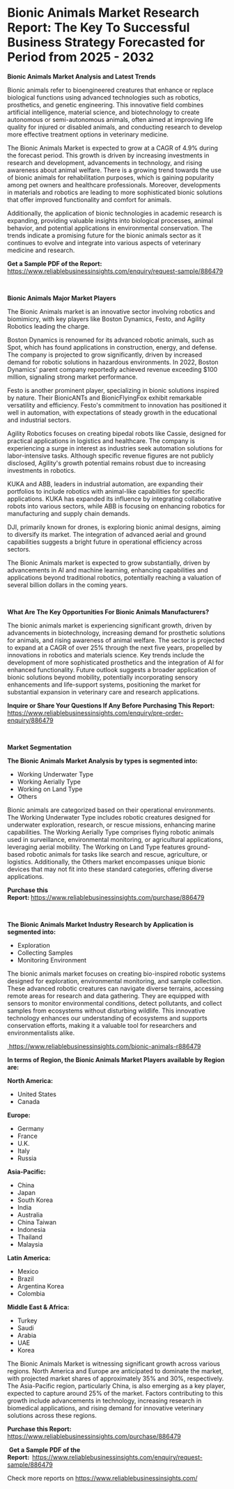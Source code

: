 <p><h1>Bionic Animals Market Research Report: The Key To Successful Business Strategy Forecasted for Period from 2025 - 2032</h1></p><p><strong>Bionic Animals Market Analysis and Latest Trends</strong></p>
<p><p>Bionic animals refer to bioengineered creatures that enhance or replace biological functions using advanced technologies such as robotics, prosthetics, and genetic engineering. This innovative field combines artificial intelligence, material science, and biotechnology to create autonomous or semi-autonomous animals, often aimed at improving life quality for injured or disabled animals, and conducting research to develop more effective treatment options in veterinary medicine.</p><p>The Bionic Animals Market is expected to grow at a CAGR of 4.9% during the forecast period. This growth is driven by increasing investments in research and development, advancements in technology, and rising awareness about animal welfare. There is a growing trend towards the use of bionic animals for rehabilitation purposes, which is gaining popularity among pet owners and healthcare professionals. Moreover, developments in materials and robotics are leading to more sophisticated bionic solutions that offer improved functionality and comfort for animals.</p><p>Additionally, the application of bionic technologies in academic research is expanding, providing valuable insights into biological processes, animal behavior, and potential applications in environmental conservation. The trends indicate a promising future for the bionic animals sector as it continues to evolve and integrate into various aspects of veterinary medicine and research.</p></p>
<p><strong>Get a Sample PDF of the Report:&nbsp;</strong> <a href="https://www.reliablebusinessinsights.com/enquiry/request-sample/886479?utm_campaign=2276&utm_medium=2&utm_source=Github&utm_content=ia&utm_term=09042025&utm_id=bionic-animals">https://www.reliablebusinessinsights.com/enquiry/request-sample/886479</a></p>
<p>&nbsp;</p>
<p><strong>Bionic Animals Major Market Players</strong></p>
<p><p>The Bionic Animals market is an innovative sector involving robotics and biomimicry, with key players like Boston Dynamics, Festo, and Agility Robotics leading the charge. </p><p>Boston Dynamics is renowned for its advanced robotic animals, such as Spot, which has found applications in construction, energy, and defense. The company is projected to grow significantly, driven by increased demand for robotic solutions in hazardous environments. In 2022, Boston Dynamics' parent company reportedly achieved revenue exceeding $100 million, signaling strong market performance.</p><p>Festo is another prominent player, specializing in bionic solutions inspired by nature. Their BionicANTs and BionicFlyingFox exhibit remarkable versatility and efficiency. Festo's commitment to innovation has positioned it well in automation, with expectations of steady growth in the educational and industrial sectors.</p><p>Agility Robotics focuses on creating bipedal robots like Cassie, designed for practical applications in logistics and healthcare. The company is experiencing a surge in interest as industries seek automation solutions for labor-intensive tasks. Although specific revenue figures are not publicly disclosed, Agility's growth potential remains robust due to increasing investments in robotics. </p><p>KUKA and ABB, leaders in industrial automation, are expanding their portfolios to include robotics with animal-like capabilities for specific applications. KUKA has expanded its influence by integrating collaborative robots into various sectors, while ABB is focusing on enhancing robotics for manufacturing and supply chain demands.</p><p>DJI, primarily known for drones, is exploring bionic animal designs, aiming to diversify its market. The integration of advanced aerial and ground capabilities suggests a bright future in operational efficiency across sectors.</p><p>The Bionic Animals market is expected to grow substantially, driven by advancements in AI and machine learning, enhancing capabilities and applications beyond traditional robotics, potentially reaching a valuation of several billion dollars in the coming years.</p></p>
<p>&nbsp;</p>
<p><strong>What Are The Key Opportunities For Bionic Animals Manufacturers?</strong></p>
<p><p>The bionic animals market is experiencing significant growth, driven by advancements in biotechnology, increasing demand for prosthetic solutions for animals, and rising awareness of animal welfare. The sector is projected to expand at a CAGR of over 25% through the next five years, propelled by innovations in robotics and materials science. Key trends include the development of more sophisticated prosthetics and the integration of AI for enhanced functionality. Future outlook suggests a broader application of bionic solutions beyond mobility, potentially incorporating sensory enhancements and life-support systems, positioning the market for substantial expansion in veterinary care and research applications.</p></p>
<p><strong>Inquire or Share Your Questions If Any Before Purchasing This Report:</strong> <a href="https://www.reliablebusinessinsights.com/enquiry/pre-order-enquiry/886479?utm_campaign=2276&utm_medium=2&utm_source=Github&utm_content=ia&utm_term=09042025&utm_id=bionic-animals">https://www.reliablebusinessinsights.com/enquiry/pre-order-enquiry/886479</a></p>
<p>&nbsp;</p>
<p><strong>Market Segmentation</strong></p>
<p><strong>The Bionic Animals Market Analysis by types is segmented into:</strong></p>
<p><ul><li>Working Underwater Type</li><li>Working Aerially Type</li><li>Working on Land Type</li><li>Others</li></ul></p>
<p><p>Bionic animals are categorized based on their operational environments. The Working Underwater Type includes robotic creatures designed for underwater exploration, research, or rescue missions, enhancing marine capabilities. The Working Aerially Type comprises flying robotic animals used in surveillance, environmental monitoring, or agricultural applications, leveraging aerial mobility. The Working on Land Type features ground-based robotic animals for tasks like search and rescue, agriculture, or logistics. Additionally, the Others market encompasses unique bionic devices that may not fit into these standard categories, offering diverse applications.</p></p>
<p><strong>Purchase this Report:&nbsp;</strong><a href="https://www.reliablebusinessinsights.com/purchase/886479?utm_campaign=2276&utm_medium=2&utm_source=Github&utm_content=ia&utm_term=09042025&utm_id=bionic-animals">https://www.reliablebusinessinsights.com/purchase/886479</a></p>
<p>&nbsp;</p>
<p><strong>The Bionic Animals Market Industry Research by Application is segmented into:</strong></p>
<p><ul><li>Exploration</li><li>Collecting Samples</li><li>Monitoring Environment</li></ul></p>
<p><p>The bionic animals market focuses on creating bio-inspired robotic systems designed for exploration, environmental monitoring, and sample collection. These advanced robotic creatures can navigate diverse terrains, accessing remote areas for research and data gathering. They are equipped with sensors to monitor environmental conditions, detect pollutants, and collect samples from ecosystems without disturbing wildlife. This innovative technology enhances our understanding of ecosystems and supports conservation efforts, making it a valuable tool for researchers and environmentalists alike.</p></p>
<p><a href="https://www.reliablebusinessinsights.com/bionic-animals-r886479?utm_campaign=2276&utm_medium=2&utm_source=Github&utm_content=ia&utm_term=09042025&utm_id=bionic-animals">&nbsp;https://www.reliablebusinessinsights.com/bionic-animals-r886479</a></p>
<p><strong>In terms of Region, the Bionic Animals Market Players available by Region are:</strong></p>
<p>
    <p> <strong> North America: </strong>
        <ul>
            <li>United States</li>
            <li>Canada</li>
        </ul>
        </p> 
    <p> <strong> Europe: </strong>
        <ul>
            <li>Germany</li>
            <li>France</li>
            <li>U.K.</li>
            <li>Italy</li>
            <li>Russia</li>
        </ul>
        </p> 
    <p> <strong> Asia-Pacific: </strong>
        <ul>
            <li>China</li>
            <li>Japan</li>
            <li>South Korea</li>
            <li>India</li>
            <li>Australia</li>
            <li>China Taiwan</li>
            <li>Indonesia</li>
            <li>Thailand</li>
            <li>Malaysia</li>
        </ul>
        </p> 
    <p> <strong> Latin America: </strong>
        <ul>
            <li>Mexico</li>
            <li>Brazil</li>
            <li>Argentina Korea</li>
            <li>Colombia</li>
        </ul>
        </p> 
    <p> <strong> Middle East & Africa: </strong>
        <ul>
            <li>Turkey</li>
            <li>Saudi</li>
            <li>Arabia</li>
            <li>UAE</li>
            <li>Korea</li>
        </ul>
    </p>
    </p>
<p><p>The Bionic Animals Market is witnessing significant growth across various regions. North America and Europe are anticipated to dominate the market, with projected market shares of approximately 35% and 30%, respectively. The Asia-Pacific region, particularly China, is also emerging as a key player, expected to capture around 25% of the market. Factors contributing to this growth include advancements in technology, increasing research in biomedical applications, and rising demand for innovative veterinary solutions across these regions.</p></p>
<p><strong>Purchase this Report: </strong><a href="https://www.reliablebusinessinsights.com/purchase/886479?utm_campaign=2276&utm_medium=2&utm_source=Github&utm_content=ia&utm_term=09042025&utm_id=bionic-animals">https://www.reliablebusinessinsights.com/purchase/886479</a></p>
<p>&nbsp;<strong>Get a Sample PDF of the Report:&nbsp;&nbsp;</strong><a href="https://www.reliablebusinessinsights.com/enquiry/request-sample/886479?utm_campaign=2276&utm_medium=2&utm_source=Github&utm_content=ia&utm_term=09042025&utm_id=bionic-animals">https://www.reliablebusinessinsights.com/enquiry/request-sample/886479</a></p>
<p><strong></strong></p>
<p>Check more reports on <a href="https://www.reliablebusinessinsights.com/?utm_campaign=2276&utm_medium=2&utm_source=Github&utm_content=ia&utm_term=09042025&utm_id=bionic-animals">https://www.reliablebusinessinsights.com/</a></p>